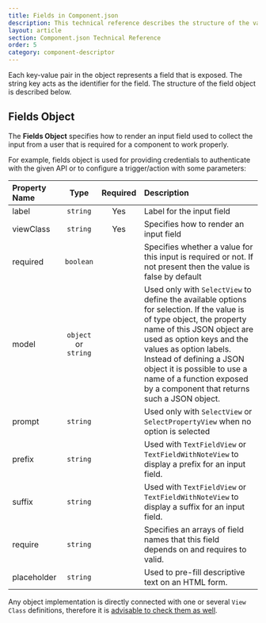 ```yaml
---
title: Fields in Component.json
description: This technical reference describes the structure of the various fields sections of the component.json manifest file/component descriptor file
layout: article
section: Component.json Technical Reference
order: 5
category: component-descriptor
---
```


Each key-value pair in the object represents a field that is exposed. The string key acts as the identifier for the field.  The structure of the field object is described below.

## Fields Object

The **Fields Object** specifies how to render an input field used to collect the
input from a user that is required for a component to work properly.

For example, fields object is used for providing credentials to authenticate with
the given API or to configure a trigger/action with some parameters:

| Property Name | Type     | Required | Description |
| :------------ | :------: | :------: | :---------- |
| label	      | `string` |  Yes	    | Label for the input field |
| viewClass	  | `string` |  Yes	    | Specifies how to render an input field |
| required	  | `boolean`|          | Specifies whether a value for this input is required or not. If not present then the value is false by default |
| model	      | `object` or `string` |      | Used only with `SelectView` to define the available options for selection. If the value is of type object, the property name of this JSON object are used as option keys and the values as option labels. Instead of defining a JSON object it is possible to use a name of a function exposed by a component that returns such a JSON object.|
| prompt      |	`string` |           | Used only with `SelectView` or `SelectPropertyView` when no option is selected |
| prefix      | `string` |           | Used with `TextFieldView` or `TextFieldWithNoteView` to display a prefix for an input field. |
| suffix      | `string` |           | Used with `TextFieldView` or `TextFieldWithNoteView` to display a suffix for an input field. |
| require	    | `string` |           | Specifies an arrays of field names that this field depends on and requires to valid.|
| placeholder	| `string` |           | Used to pre-fill descriptive text on an HTML form.|

Any object implementation is directly connected with one or several `View Class`
definitions, therefore it is [advisable to check them as well](view-classes).
